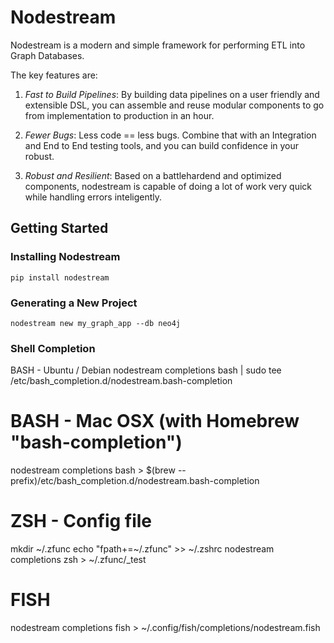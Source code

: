# Nodestream

Nodestream is a modern and simple framework for performing ETL into Graph Databases.

The key features are:

1. *Fast to Build Pipelines*: By building data pipelines on a user friendly and extensible DSL, you can assemble and reuse modular
components to go from implementation to production in an hour.

2. *Fewer Bugs*: Less code == less bugs. Combine that with an Integration and End to End testing tools, and you can build confidence in your robust.

3. *Robust and Resilient*: Based on a battlehardend and optimized components, nodestream is capable of doing a lot of work very quick while handling errors inteligently.


## Getting Started

### Installing Nodestream

```
pip install nodestream
```

### Generating a New Project

```
nodestream new my_graph_app --db neo4j
```

### Shell Completion

BASH - Ubuntu / Debian
nodestream completions bash | sudo tee /etc/bash_completion.d/nodestream.bash-completion

# BASH - Mac OSX (with Homebrew "bash-completion")
nodestream completions bash > $(brew --prefix)/etc/bash_completion.d/nodestream.bash-completion

# ZSH - Config file
mkdir ~/.zfunc
echo "fpath+=~/.zfunc" >> ~/.zshrc
nodestream completions zsh > ~/.zfunc/_test

# FISH
nodestream completions fish > ~/.config/fish/completions/nodestream.fish
